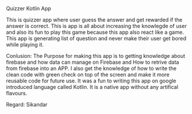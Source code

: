 Quizzer Kotlin App


This is quizzer app where user guess the answer and get rewarded if the answer is correct.
This is app is all about increasing the knowlegde of user and also its fun to play this game because this app also react like a game.
This app is generating list of question and never make their user get bored while playing it.


Conlusion:
The Purpose for making this app is to getting knowledge about firebase and how data can manage on Firebase and How to retrive data from firebase into an APP.
I also get the knowledge of how to write the clean code with green check on top of the screen and make it more reusable code for future use.
It was a fun to writing this app on google introduced language called Kotlin.
It is a native app without any artifical flavours.


Regard:
Sikandar
